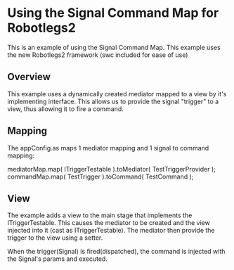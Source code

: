 # Using the Signal Command Map for Robotlegs2

This is an example of using the Signal Command Map. This example uses the new Robotlegs2 framework (swc included for ease of use)

## Overview

This example uses a dynamically created mediator mapped to a view by it's implementing interface. This allows us to provide the signal "trigger" to a view, thus allowing it to fire a command.

## Mapping 

The appConfig.as maps 1 mediator mapping and 1 signal to command mapping:

   mediatorMap.map( ITriggerTestable ).toMediator( TestTriggerProvider );
   commandMap.map( TestTrigger ).toCommand( TestCommand );

## View

The example adds a view to the main stage that implements the ITriggerTestable. This causes the mediator to be created and the view injected into it (cast as ITriggerTestable). The mediator then provide the trigger to the view using a setter.

When the trigger(Signal) is fired(dispatched), the command is injected with the Signal's params and executed.